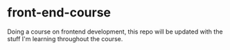 # front-end-course
Doing a course on frontend development, this repo will be updated with the stuff I'm learning throughout the course.
